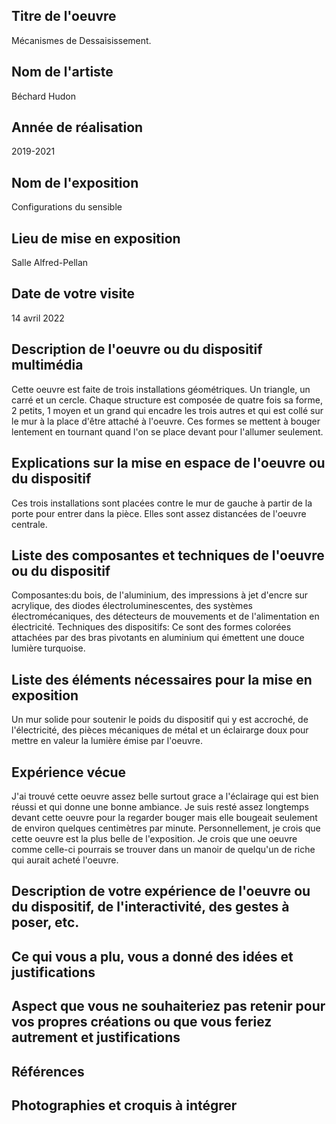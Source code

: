## Titre de l'oeuvre
 Mécanismes de Dessaisissement.


## Nom de l'artiste
 Béchard Hudon

## Année de réalisation
2019-2021
## Nom de l'exposition
Configurations du sensible
## Lieu de mise en exposition 
Salle Alfred-Pellan
## Date de votre visite
14 avril 2022
## Description de l'oeuvre ou du dispositif multimédia
Cette oeuvre est faite de trois installations géométriques. Un triangle, un carré et un cercle. Chaque structure est composée de quatre fois sa forme, 2 petits, 1 moyen et un grand qui encadre les trois autres et qui est collé sur le mur à la place d'être attaché à l'oeuvre. Ces formes se mettent à bouger lentement en tournant quand l'on se place devant pour l'allumer seulement.
## Explications sur la mise en espace de l'oeuvre ou du dispositif
Ces trois installations sont placées contre le mur de gauche à partir de la porte pour entrer dans la pièce. Elles sont assez distancées de l'oeuvre centrale.
## Liste des composantes et techniques de l'oeuvre ou du dispositif
Composantes:du bois, de l'aluminium, des impressions à jet d'encre sur acrylique, des diodes électroluminescentes, des systèmes électromécaniques, des détecteurs de mouvements et de l'alimentation en électricité. Techniques des dispositifs: Ce sont des formes colorées attachées par des bras pivotants en aluminium qui émettent une douce lumière turquoise.
## Liste des éléments nécessaires pour la mise en exposition
Un mur solide pour soutenir le poids du dispositif qui y est accroché, de l'électricité, des pièces mécaniques de métal et un éclairarge doux pour mettre en valeur la lumière émise par l'oeuvre.
## Expérience vécue 
J'ai trouvé cette oeuvre assez belle surtout grace a l'éclairage qui est bien réussi et qui donne une bonne ambiance. Je suis resté assez longtemps devant cette oeuvre pour la regarder bouger mais elle bougeait seulement de environ quelques centimètres par minute. Personnellement, je crois que cette oeuvre est la plus belle de l'exposition. Je crois que une oeuvre comme celle-ci pourrais se trouver dans un manoir de quelqu'un de riche qui aurait acheté l'oeuvre.
## Description de votre expérience de l'oeuvre ou du dispositif, de l'interactivité, des gestes à poser, etc.

## Ce qui vous a plu, vous a donné des idées et justifications

## Aspect que vous ne souhaiteriez pas retenir pour vos propres créations ou que vous feriez autrement et justifications

## Références

## Photographies et croquis à intégrer

